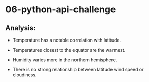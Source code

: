 # 06-python-api-challenge

## Analysis:
  
  * Temperature has a notable correlation with latitude. 
  
  * Temperatures closest to the equator are the warmest.
  
  * Humidity varies more in the northern hemisphere.
  
  * There is no strong relationship between latitude wind speed or cloudiness. 
  
